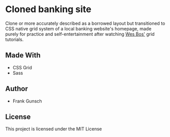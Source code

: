 # Cloned banking site
Clone or more accurately described as a borrowed layout but transitioned to CSS native grid system of a local banking website's homepage, made purely for practice and self-entertainment after watching [Wes Bos'](https://cssgrid.io) grid tutorials.

## Made With
* CSS Grid
* Sass

## Author
* Frank Gunsch

## License
This project is licensed under the MIT License
